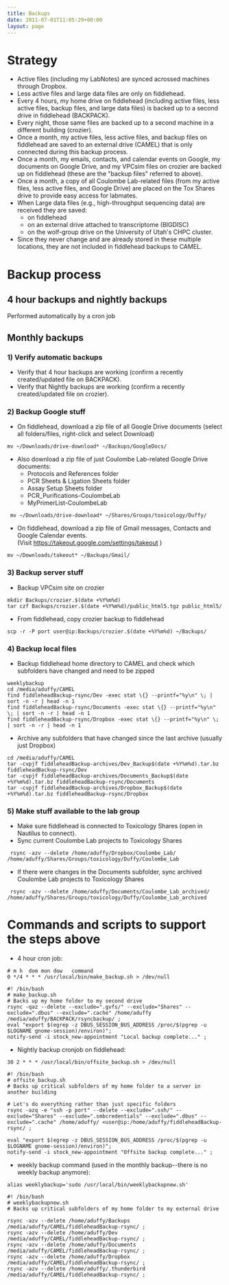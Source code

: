 ```yaml
---
title: Backups
date: 2011-07-01T11:05:29+00:00
layout: page
---
```

# Strategy

  * Active files (including my LabNotes) are synced acrossed machines through Dropbox.
  * Less active files and large data files are only on fiddlehead.
  * Every 4 hours, my home drive on fiddlehead (including active files, less active files, backup files, and large data files) is backed up to a second drive in fiddlehead (BACKPACK).
  * Every night, those same files are backed up to a second machine in a different building (crozier).
  * Once a month, my active files, less active files, and backup files on fiddlehead are saved to an external drive (CAMEL) that is only connected during this backup process.
  * Once a month, my emails, contacts, and calendar events on Google, my documents on Google Drive, and my VPCsim files on crozier are backed up on fiddlehead (these are the "backup files" referred to above).
  * Once a month, a copy of all Coulombe Lab-related files (from my active files, less active files, and Google Drive) are placed on the Tox Shares drive to provide easy access for labmates.
  * When Large data files (e.g., high-throughput sequencing data) are received they are saved:
    * on fiddlehead
    * on an external drive attached to transcriptome (BIGDISC)
    * on the wolf-group drive on the University of Utah's CHPC cluster.  
  * Since they never change and are already stored in these multiple locations, they are not included in fiddlehead backups to CAMEL.

# Backup process

## 4 hour backups and nightly backups

  Performed automatically by a cron job

## Monthly backups

### 1) Verify automatic backups

  * Verify that 4 hour backups are working (confirm a recently created/updated file on BACKPACK).
  * Verify that Nightly backups are working (confirm a recently created/updated file on crozier).

### 2) Backup Google stuff

  * On fiddlehead, download a zip file of all Google Drive documents (select all folders/files, right-click and select Download)

~~~
mv ~/Downloads/drive-download* ~/Backups/GoogleDocs/
~~~

  * Also download a zip file of just Coulombe Lab-related Google Drive documents:
    * Protocols and References folder
    * PCR Sheets & Ligation Sheets folder
    * Assay Setup Sheets folder
    * PCR_Purifications-CoulombeLab
    * MyPrimerList-CoulombeLab

~~~
 mv ~/Downloads/drive-download* ~/Shares/Groups/toxicology/Duffy/
~~~

  * On fiddlehead, download a zip file of Gmail messages, Contacts and Google Calendar events. (Visit <https://takeout.google.com/settings/takeout> )

~~~
mv ~/Downloads/takeout* ~/Backups/Gmail/
~~~

### 3) Backup server stuff

  * Backup VPCsim site on crozier

~~~
mkdir Backups/crozier.$(date +%Y%m%d)
tar czf Backups/crozier.$(date +%Y%m%d)/public_html5.tgz public_html5/
~~~

  * From fiddlehead, copy crozier backup to fiddlehead

~~~
scp -r -P port user@ip:Backups/crozier.$(date +%Y%m%d) ~/Backups/
~~~

### 4) Backup local files

  * Backup fiddlehead home directory to CAMEL and check which subfolders have changed and need to be zipped

~~~
weeklybackup
cd /media/aduffy/CAMEL
find fiddleheadBackup-rsync/Dev -exec stat \{} --printf="%y\n" \; | sort -n -r | head -n 1
find fiddleheadBackup-rsync/Documents -exec stat \{} --printf="%y\n" \; | sort -n -r | head -n 1
find fiddleheadBackup-rsync/Dropbox -exec stat \{} --printf="%y\n" \; | sort -n -r | head -n 1
~~~

  * Archive any subfolders that have changed since the last archive (usually just Dropbox)

~~~
cd /media/aduffy/CAMEL
tar -cvpjf fiddleheadBackup-archives/Dev_Backup$(date +%Y%m%d).tar.bz fiddleheadBackup-rsync/Dev
tar -cvpjf fiddleheadBackup-archives/Documents_Backup$(date +%Y%m%d).tar.bz fiddleheadBackup-rsync/Documents
tar -cvpjf fiddleheadBackup-archives/Dropbox_Backup$(date +%Y%m%d).tar.bz fiddleheadBackup-rsync/Dropbox
~~~

### 5) Make stuff available to the lab group

* Make sure fiddlehead is connected to Toxicology Shares (open in Nautilus to connect).
* Sync current Coulombe Lab projects to Toxicology Shares

~~~
 rsync -azv --delete /home/aduffy/Dropbox/Coulombe_Lab/ /home/aduffy/Shares/Groups/toxicology/Duffy/Coulombe_Lab
~~~

* If there were changes in the Documents subfolder, sync archived Coulombe Lab projects to Toxicology Shares

~~~
 rsync -azv --delete /home/aduffy/Documents/Coulombe_Lab_archived/ /home/aduffy/Shares/Groups/toxicology/Duffy/Coulombe_Lab_archived
~~~

# Commands and scripts to support the steps above

  * 4 hour cron job:

~~~
# m h  dom mon dow   command
0 */4 * * * /usr/local/bin/make_backup.sh > /dev/null
~~~

~~~
#! /bin/bash
# make_backup.sh
# Backs up my home folder to my second drive
rsync -qaz --delete --exclude=".gvfs/" --exclude="Shares" --exclude=".dbus" --exclude=".cache" /home/aduffy /media/aduffy/BACKPACK/rsyncbackup/ ;
eval "export $(egrep -z DBUS_SESSION_BUS_ADDRESS /proc/$(pgrep -u $LOGNAME gnome-session)/environ)";
notify-send -i stock_new-appointment "Local backup complete..." ;
~~~

  * Nightly backup cronjob on fiddlehead:

~~~
30 2 * * * /usr/local/bin/offsite_backup.sh > /dev/null
~~~

~~~
#! /bin/bash
# offsite_backup.sh
# Backs up critical subfolders of my home folder to a server in another building

# Let's do everything rather than just specific folders
rsync -azq -e "ssh -p port" --delete --exclude=".ssh/" --exclude="Shares" --exclude=".smbcredentials" --exclude=".dbus" --exclude=".cache" /home/aduffy/ <user@ip:/home/aduffy/fiddleheadBackup-rsync/ ;

eval "export $(egrep -z DBUS_SESSION_BUS_ADDRESS /proc/$(pgrep -u $LOGNAME gnome-session)/environ)";
notify-send -i stock_new-appointment "Offsite backup complete..." ;
~~~

  * weekly backup command (used in the monthly backup--there is no weekly backup anymore):

~~~
alias weeklybackup='sudo /usr/local/bin/weeklybackupnew.sh'
~~~

~~~
#! /bin/bash
# weeklybackupnew.sh
# Backs up critical subfolders of my home folder to my external drive

rsync -azv --delete /home/aduffy/Backups /media/aduffy/CAMEL/fiddleheadBackup-rsync/ ;
rsync -azv --delete /home/aduffy/Dev /media/aduffy/CAMEL/fiddleheadBackup-rsync/ ;
rsync -azv --delete /home/aduffy/Documents /media/aduffy/CAMEL/fiddleheadBackup-rsync/ ;
rsync -azv --delete /home/aduffy/Dropbox /media/aduffy/CAMEL/fiddleheadBackup-rsync/ ;
rsync -azv --delete /home/aduffy/.thunderbird /media/aduffy/CAMEL/fiddleheadBackup-rsync/ ;
~~~
